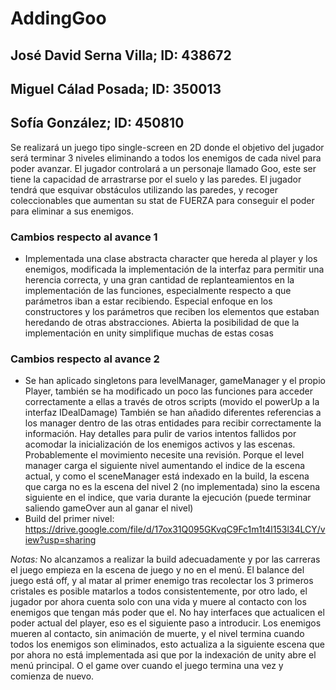 # AddingGoo
## José David Serna Villa; ID: 438672
## Miguel Cálad Posada; ID: 350013
## Sofía González; ID: 450810

Se realizará un juego tipo single-screen en 2D donde el objetivo del jugador será terminar 3 niveles eliminando a todos los enemigos de cada nivel para poder avanzar. El jugador controlará a un personaje llamado Goo, este ser tiene la capacidad de arrastrarse por el suelo y las paredes. El jugador tendrá que esquivar obstáculos utilizando las paredes, y recoger coleccionables que aumentan su stat de FUERZA para conseguir el poder para eliminar a sus enemigos.


### Cambios respecto al avance 1
* Implementada una clase abstracta character que hereda al player y los enemigos, modificada la implementación de la interfaz para permitir una herencia correcta, y una gran cantidad de replanteamientos en la implementación de las funciones, especialmente respecto a que parámetros iban a estar recibiendo. Especial enfoque en los constructores y los parámetros que reciben los elementos que estaban heredando de otras abstracciones. Abierta la posibilidad de que la implementación en unity simplifique muchas de estas cosas
### Cambios respecto al avance 2
* Se han aplicado singletons para levelManager, gameManager y el propio Player, también se ha modificado un poco las funciones para acceder correctamente a ellas a través de otros scripts (movido el powerUp a la interfaz IDealDamage) También se han añadido diferentes referencias a los manager dentro de las otras entidades para recibir correctamente la información. Hay detalles para pulir de varios intentos fallidos por acomodar la inicialización de los enemigos activos y las escenas. Probablemente el movimiento necesite una revisión. Porque el level manager carga el siguiente nivel aumentando el indice de la escena actual, y como el sceneManager está indexado en la build, la escena que carga no es la escena del nivel 2 (no implementada) sino la escena siguiente en el indice, que varia durante la ejecución (puede terminar saliendo gameOver aun al ganar el nivel)
* Build del primer nivel: https://drive.google.com/file/d/17ox31Q095GKvqC9Fc1m1t4l153l34LCY/view?usp=sharing

*Notas:* No alcanzamos a realizar la build adecuadamente y por las carreras el juego empieza en la escena de juego y no en el menú. El balance del juego está off, y al matar al primer enemigo tras recolectar los 3 primeros cristales es posible matarlos a todos consistentemente, por otro lado, el jugador por ahora cuenta solo con una vida y muere al contacto con los enemigos que tengan más poder que el. No hay interfaces que actualicen el poder actual del player, eso es el siguiente paso a introducir. Los enemigos mueren al contacto, sin animación de muerte, y el nivel termina cuando todos los enemigos son eliminados, esto actualiza a la siguiente escena que por ahora no está implementada asi que por la indexación de unity abre el menú principal. O el game over cuando el juego termina una vez y comienza de nuevo. 
